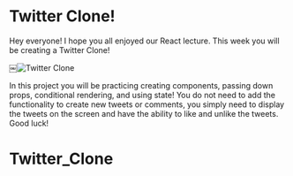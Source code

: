 # Twitter Clone! 

Hey everyone! I hope you all enjoyed our React lecture. This week you will be creating a Twitter Clone! 

￼![Twitter Clone](https://github.com/user-attachments/assets/b1c8bbdf-cd7f-4e25-be7d-596758f4470a)


In this project you will be practicing creating components, passing down props, conditional rendering, and using state! You do not need to add the functionality to create new tweets or comments, you simply need to display the tweets on the screen and have the ability to like and unlike the tweets. Good luck!
# Twitter_Clone

